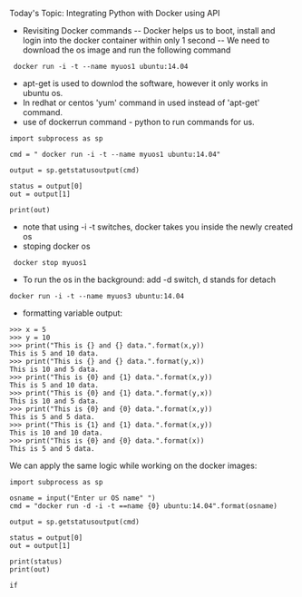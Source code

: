 Today's Topic: Integrating Python with Docker using API
- Revisiting Docker commands
-- Docker helps us to boot, install and login into the docker container within only 1 second
-- We need to download the os image and run the following command

` docker run -i -t --name myuos1 ubuntu:14.04`
- apt-get is used to downlod the software, however it only works in ubuntu os.
- In redhat or centos 'yum' command in used instead of 'apt-get' command.
- use of dockerrun command - python to run commands for us.

```
import subprocess as sp

cmd = " docker run -i -t --name myuos1 ubuntu:14.04"

output = sp.getstatusoutput(cmd)

status = output[0]
out = output[1]

print(out)
```

- note that using -i -t switches, docker takes you inside the newly created os
- stoping docker os

` docker stop myuos1`

- To run the os in the background: add -d switch, d stands for detach

`docker run -i -t --name myuos3 ubuntu:14.04`

- formatting variable output:

```
>>> x = 5
>>> y = 10
>>> print("This is {} and {} data.".format(x,y))
This is 5 and 10 data.
>>> print("This is {} and {} data.".format(y,x))
This is 10 and 5 data.
>>> print("This is {0} and {1} data.".format(x,y))
This is 5 and 10 data.
>>> print("This is {0} and {1} data.".format(y,x))
This is 10 and 5 data.
>>> print("This is {0} and {0} data.".format(x,y))
This is 5 and 5 data.
>>> print("This is {1} and {1} data.".format(x,y))
This is 10 and 10 data.
>>> print("This is {0} and {0} data.".format(x))
This is 5 and 5 data.
```

We can apply the same logic while working on the docker images:

```
import subprocess as sp

osname = input("Enter ur OS name" ")
cmd = "docker run -d -i -t ==name {0} ubuntu:14.04".format(osname)

output = sp.getstatusoutput(cmd)

status = output[0]
out = output[1]

print(status)
print(out)

if 
```
